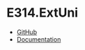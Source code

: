 # E314.ExtUni

- [GitHub](https://github.com/epishev-m/e314-ext-uni)
- [Documentation](Documentation~/index.md)
